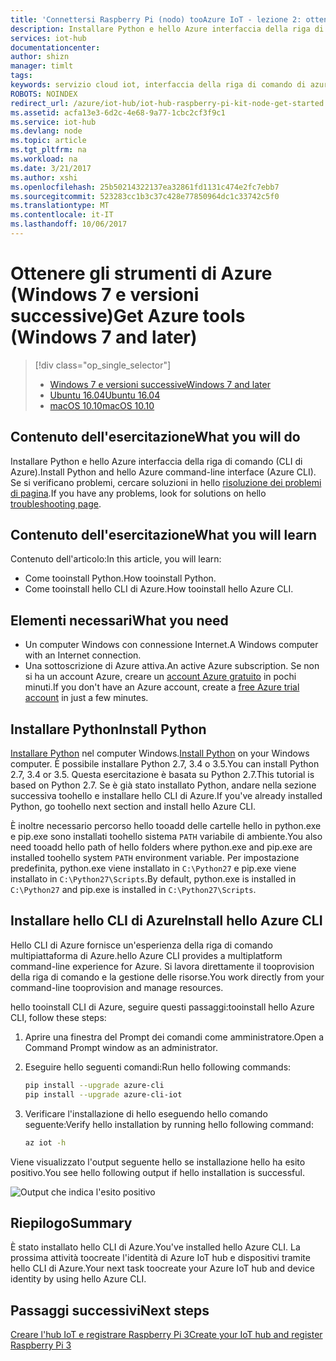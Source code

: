 ```yaml
---
title: 'Connettersi Raspberry Pi (nodo) tooAzure IoT - lezione 2: ottenere gli strumenti (Windows) | Documenti Microsoft'
description: Installare Python e hello Azure interfaccia della riga di comando (CLI di Azure) in Windows 7 e versioni successive.
services: iot-hub
documentationcenter: 
author: shizn
manager: timlt
tags: 
keywords: servizio cloud iot, interfaccia della riga di comando di azure
ROBOTS: NOINDEX
redirect_url: /azure/iot-hub/iot-hub-raspberry-pi-kit-node-get-started
ms.assetid: acfa13e3-6d2c-4e68-9a77-1cbc2cf3f9c1
ms.service: iot-hub
ms.devlang: node
ms.topic: article
ms.tgt_pltfrm: na
ms.workload: na
ms.date: 3/21/2017
ms.author: xshi
ms.openlocfilehash: 25b50214322137ea32861fd1131c474e2fc7ebb7
ms.sourcegitcommit: 523283cc1b3c37c428e77850964dc1c33742c5f0
ms.translationtype: MT
ms.contentlocale: it-IT
ms.lasthandoff: 10/06/2017
---
```

# <a name="get-azure-tools-windows-7-and-later"></a><span data-ttu-id="0f106-104">Ottenere gli strumenti di Azure (Windows 7 e versioni successive)</span><span class="sxs-lookup"><span data-stu-id="0f106-104">Get Azure tools (Windows 7 and later)</span></span>
> [!div class="op_single_selector"]
> * [<span data-ttu-id="0f106-105">Windows 7 e versioni successive</span><span class="sxs-lookup"><span data-stu-id="0f106-105">Windows 7 and later</span></span>](iot-hub-raspberry-pi-kit-node-lesson2-get-azure-tools-win32.md)
> * [<span data-ttu-id="0f106-106">Ubuntu 16.04</span><span class="sxs-lookup"><span data-stu-id="0f106-106">Ubuntu 16.04</span></span>](iot-hub-raspberry-pi-kit-node-lesson2-get-azure-tools-ubuntu.md)
> * [<span data-ttu-id="0f106-107">macOS 10.10</span><span class="sxs-lookup"><span data-stu-id="0f106-107">macOS 10.10</span></span>](iot-hub-raspberry-pi-kit-node-lesson2-get-azure-tools-mac.md)

## <a name="what-you-will-do"></a><span data-ttu-id="0f106-108">Contenuto dell'esercitazione</span><span class="sxs-lookup"><span data-stu-id="0f106-108">What you will do</span></span>
<span data-ttu-id="0f106-109">Installare Python e hello Azure interfaccia della riga di comando (CLI di Azure).</span><span class="sxs-lookup"><span data-stu-id="0f106-109">Install Python and hello Azure command-line interface (Azure CLI).</span></span> <span data-ttu-id="0f106-110">Se si verificano problemi, cercare soluzioni in hello [risoluzione dei problemi di pagina](iot-hub-raspberry-pi-kit-node-troubleshooting.md).</span><span class="sxs-lookup"><span data-stu-id="0f106-110">If you have any problems, look for solutions on hello [troubleshooting page](iot-hub-raspberry-pi-kit-node-troubleshooting.md).</span></span>

## <a name="what-you-will-learn"></a><span data-ttu-id="0f106-111">Contenuto dell'esercitazione</span><span class="sxs-lookup"><span data-stu-id="0f106-111">What you will learn</span></span>
<span data-ttu-id="0f106-112">Contenuto dell'articolo:</span><span class="sxs-lookup"><span data-stu-id="0f106-112">In this article, you will learn:</span></span>
* <span data-ttu-id="0f106-113">Come tooinstall Python.</span><span class="sxs-lookup"><span data-stu-id="0f106-113">How tooinstall Python.</span></span>
* <span data-ttu-id="0f106-114">Come tooinstall hello CLI di Azure.</span><span class="sxs-lookup"><span data-stu-id="0f106-114">How tooinstall hello Azure CLI.</span></span>

## <a name="what-you-need"></a><span data-ttu-id="0f106-115">Elementi necessari</span><span class="sxs-lookup"><span data-stu-id="0f106-115">What you need</span></span>
* <span data-ttu-id="0f106-116">Un computer Windows con connessione Internet.</span><span class="sxs-lookup"><span data-stu-id="0f106-116">A Windows computer with an Internet connection.</span></span>
* <span data-ttu-id="0f106-117">Una sottoscrizione di Azure attiva.</span><span class="sxs-lookup"><span data-stu-id="0f106-117">An active Azure subscription.</span></span> <span data-ttu-id="0f106-118">Se non si ha un account Azure, creare un [account Azure gratuito](http://azure.microsoft.com/pricing/free-trial/) in pochi minuti.</span><span class="sxs-lookup"><span data-stu-id="0f106-118">If you don't have an Azure account, create a [free Azure trial account](http://azure.microsoft.com/pricing/free-trial/) in just a few minutes.</span></span>

## <a name="install-python"></a><span data-ttu-id="0f106-119">Installare Python</span><span class="sxs-lookup"><span data-stu-id="0f106-119">Install Python</span></span>
<span data-ttu-id="0f106-120">[Installare Python](https://www.python.org/downloads/) nel computer Windows.</span><span class="sxs-lookup"><span data-stu-id="0f106-120">[Install Python](https://www.python.org/downloads/) on your Windows computer.</span></span> <span data-ttu-id="0f106-121">È possibile installare Python 2.7, 3.4 o 3.5.</span><span class="sxs-lookup"><span data-stu-id="0f106-121">You can install Python 2.7, 3.4 or 3.5.</span></span> <span data-ttu-id="0f106-122">Questa esercitazione è basata su Python 2.7.</span><span class="sxs-lookup"><span data-stu-id="0f106-122">This tutorial is based on Python 2.7.</span></span> <span data-ttu-id="0f106-123">Se è già stato installato Python, andare nella sezione successiva toohello e installare hello CLI di Azure.</span><span class="sxs-lookup"><span data-stu-id="0f106-123">If you've already installed Python, go toohello next section and install hello Azure CLI.</span></span>

<span data-ttu-id="0f106-124">È inoltre necessario percorso hello tooadd delle cartelle hello in python.exe e pip.exe sono installati toohello sistema `PATH` variabile di ambiente.</span><span class="sxs-lookup"><span data-stu-id="0f106-124">You also need tooadd hello path of hello folders where python.exe and pip.exe are installed toohello system `PATH` environment variable.</span></span> <span data-ttu-id="0f106-125">Per impostazione predefinita, python.exe viene installato in `C:\Python27` e pip.exe viene installato in `C:\Python27\Scripts`.</span><span class="sxs-lookup"><span data-stu-id="0f106-125">By default, python.exe is installed in `C:\Python27` and pip.exe is installed in `C:\Python27\Scripts`.</span></span>

## <a name="install-hello-azure-cli"></a><span data-ttu-id="0f106-126">Installare hello CLI di Azure</span><span class="sxs-lookup"><span data-stu-id="0f106-126">Install hello Azure CLI</span></span>
<span data-ttu-id="0f106-127">Hello CLI di Azure fornisce un'esperienza della riga di comando multipiattaforma di Azure.</span><span class="sxs-lookup"><span data-stu-id="0f106-127">hello Azure CLI provides a multiplatform command-line experience for Azure.</span></span> <span data-ttu-id="0f106-128">Si lavora direttamente il tooprovision della riga di comando e la gestione delle risorse.</span><span class="sxs-lookup"><span data-stu-id="0f106-128">You work directly from your command-line tooprovision and manage resources.</span></span>

<span data-ttu-id="0f106-129">hello tooinstall CLI di Azure, seguire questi passaggi:</span><span class="sxs-lookup"><span data-stu-id="0f106-129">tooinstall hello Azure CLI, follow these steps:</span></span>

1. <span data-ttu-id="0f106-130">Aprire una finestra del Prompt dei comandi come amministratore.</span><span class="sxs-lookup"><span data-stu-id="0f106-130">Open a Command Prompt window as an administrator.</span></span>
2. <span data-ttu-id="0f106-131">Eseguire hello seguenti comandi:</span><span class="sxs-lookup"><span data-stu-id="0f106-131">Run hello following commands:</span></span>

   ```bash
   pip install --upgrade azure-cli
   pip install --upgrade azure-cli-iot
   ```
3. <span data-ttu-id="0f106-132">Verificare l'installazione di hello eseguendo hello comando seguente:</span><span class="sxs-lookup"><span data-stu-id="0f106-132">Verify hello installation by running hello following command:</span></span>

   ```bash
   az iot -h
   ```

<span data-ttu-id="0f106-133">Viene visualizzato l'output seguente hello se installazione hello ha esito positivo.</span><span class="sxs-lookup"><span data-stu-id="0f106-133">You see hello following output if hello installation is successful.</span></span>

![Output che indica l'esito positivo](media/iot-hub-raspberry-pi-lessons/lesson2/az_iot_help_win.png)

## <a name="summary"></a><span data-ttu-id="0f106-135">Riepilogo</span><span class="sxs-lookup"><span data-stu-id="0f106-135">Summary</span></span>
<span data-ttu-id="0f106-136">È stato installato hello CLI di Azure.</span><span class="sxs-lookup"><span data-stu-id="0f106-136">You've installed hello Azure CLI.</span></span> <span data-ttu-id="0f106-137">La prossima attività toocreate l'identità di Azure IoT hub e dispositivi tramite hello CLI di Azure.</span><span class="sxs-lookup"><span data-stu-id="0f106-137">Your next task toocreate your Azure IoT hub and device identity by using hello Azure CLI.</span></span>

## <a name="next-steps"></a><span data-ttu-id="0f106-138">Passaggi successivi</span><span class="sxs-lookup"><span data-stu-id="0f106-138">Next steps</span></span>
[<span data-ttu-id="0f106-139">Creare l'hub IoT e registrare Raspberry Pi 3</span><span class="sxs-lookup"><span data-stu-id="0f106-139">Create your IoT hub and register Raspberry Pi 3</span></span>](iot-hub-raspberry-pi-kit-node-lesson2-prepare-azure-iot-hub.md)

